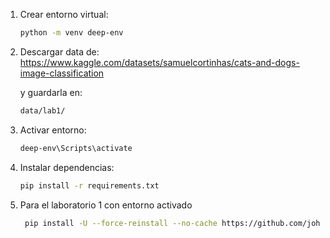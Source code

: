 1. Crear entorno virtual:
   ```bash
   python -m venv deep-env
   ```

2. Descargar data de:
    https://www.kaggle.com/datasets/samuelcortinhas/cats-and-dogs-image-classification

    y guardarla en:
   ```bash
   data/lab1/
   ```

3. Activar entorno:
    ```bash
    deep-env\Scripts\activate

    ```

4. Instalar dependencias:
    ```bash
    pip install -r requirements.txt

    ```

5. Para el laboratorio 1 con entorno activado
   ```bash
    pip install -U --force-reinstall --no-cache https://github.com/johnhw/jhwutils/zipball/master
    ```
